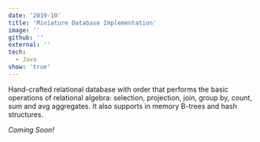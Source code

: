 ```yaml
---
date: '2019-10'
title: 'Miniature Database Implementation'
image: ''
github: ''
external: ''
tech:
  - Java
show: 'true'
---
```


Hand-crafted relational database with order that performs the basic operations of relational algebra: selection, projection, join, group by, count, sum and avg aggregates. It also supports in memory B-trees and hash structures.

_Coming Soon!_
